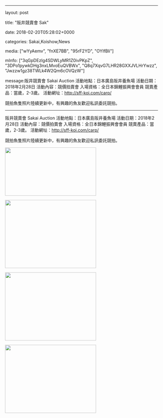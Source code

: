 
--- 

layout: post 

title:  "阪井競賣會 Sak" 

date:   2018-02-20T05:28:02+0000 

categories: Sakai,Koishow,News 

media: ["wYyAemv", "fnXE7BB", "95rF2YD", "OYIfBli"] 

mInfo: ["3qGpDEzlg4SDWLyMR1Z0ivPKpZ", "3DPo1pywkDHg3nxLMvoEuQVBWx", "Q8q7XqvG7LHR28GXXJVLHrYwzz", "Jwzzw1gz38TWLk4W2Qm6cOVQzW"] 

message:阪井競賣會 Sakai Auction
活動地點：日本廣島阪井養魚場
活動日期：2018年2月28日
活動內容：競價拍賣會
入場資格：全日本錦鯉振興會會員
競賣產品：當歲，2-3歲。
活動網址：http://sff-koi.com/carp/

競拍魚隻照片陸續更新中，有興趣的魚友歡迎私訊委託競拍。


--- 

阪井競賣會 Sakai Auction
活動地點：日本廣島阪井養魚場
活動日期：2018年2月28日
活動內容：競價拍賣會
入場資格：全日本錦鯉振興會會員
競賣產品：當歲，2-3歲。
活動網址：http://sff-koi.com/carp/

競拍魚隻照片陸續更新中，有興趣的魚友歡迎私訊委託競拍。


<a href="https://i.imgur.com/wYyAemv.jpg"><img src="https://i.imgur.com/wYyAemv.jpg" height=159 width=300 /></a> 

 
<a href="https://i.imgur.com/fnXE7BB.jpg"><img src="https://i.imgur.com/fnXE7BB.jpg" height=225 width=300 /></a> 

 
<a href="https://i.imgur.com/95rF2YD.jpg"><img src="https://i.imgur.com/95rF2YD.jpg" height=225 width=300 /></a> 

 
<a href="https://i.imgur.com/OYIfBli.jpg"><img src="https://i.imgur.com/OYIfBli.jpg" height=225 width=300 /></a> 
 




